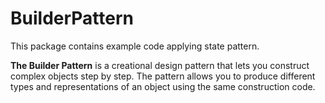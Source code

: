 # BuilderPattern

This package contains example code applying state pattern.

**The Builder Pattern** is a creational design pattern that lets you construct complex objects step by step. The pattern allows you to produce different types and representations of an object using the same construction code.
